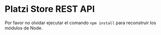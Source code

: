 # Platzi Store REST API

Por favor no olvidar ejecutar el comando ``` npm install ``` para reconstruir
los módulos de Node.